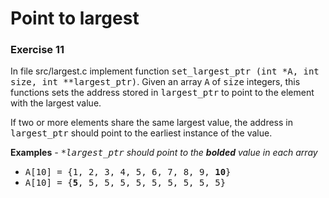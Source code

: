 # Point to largest
### Exercise 11
In file src/largest.c implement function <tt>set_largest_ptr (int *A, int size, int **largest_ptr)</tt>. Given an array <tt>A</tt> of <tt>size</tt> integers, this functions sets the address stored in <tt>largest_ptr</tt> to point to the element with the largest value.

If two or more elements share the same largest value, the address in <tt>largest_ptr</tt> should point to the earliest instance of the value.

<b>Examples</b>
<i>- <tt>*largest_ptr</tt> should point to the <b>bolded</b> value in each array</i>
* <tt>A[10] = {1, 2, 3, 4, 5, 6, 7, 8, 9, <b>10</b>}</tt>
* <tt>A[10] = {<b>5</b>, 5, 5, 5, 5, 5, 5, 5, 5, 5}</tt>


